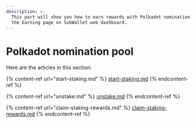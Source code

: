 ```yaml
---
description: >-
  This part will show you how to earn rewards with Polkadot nomination pool on
  the Earning page on SubWallet web dashboard.
---
```


# Polkadot nomination pool

Here are the articles in this section:

{% content-ref url="start-staking.md" %}
[start-staking.md](start-staking.md)
{% endcontent-ref %}

{% content-ref url="unstake.md" %}
[unstake.md](unstake.md)
{% endcontent-ref %}

{% content-ref url="claim-staking-rewards.md" %}
[claim-staking-rewards.md](claim-staking-rewards.md)
{% endcontent-ref %}
